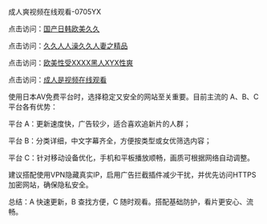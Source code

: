 成人爽视频在线观看-0705YX

点击访问：<a href="https://gfd-5xg.pages.dev/">国产日韩欧美久久</a>

点击访问：<a href="https://fdhf-454.pages.dev/">久久人人澡久久人妻之精品</a>

点击访问：<a href="https://bered.pages.dev/">欧美性受XXXX黑人XYX性爽</a>

点击访问：<a href="https://rtj-3zo.pages.dev/">成人是视频在线观看</a>

使用日本AV免费平台时，选择稳定又安全的网站至关重要。目前主流的 A、B、C 平台各有优势：

平台 A：更新速度快，广告较少，适合喜欢追新片的人群；

平台 B：分类详细，中文字幕齐全，方便按类型或女优筛选内容；

平台 C：针对移动设备优化，手机和平板播放顺畅，画质可根据网络自动调整。

建议搭配使用VPN隐藏真实IP，启用广告拦截插件减少干扰，并优先访问HTTPS加密网站，确保隐私安全。

总结：A 快速更新，B 查找方便，C 随时观看。搭配基础防护，看片更安心、流畅。

<span style="display:none;">[Canonical link](https://github.com/nam20250705/so49 ）</span>
